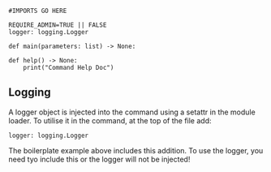 ```
#IMPORTS GO HERE

REQUIRE_ADMIN=TRUE || FALSE
logger: logging.Logger

def main(parameters: list) -> None:

def help() -> None:
    print("Command Help Doc")

```


## Logging
A logger object is injected into the command using a setattr in the module loader.
To utilise it in the command, at the top of the file add:
```
logger: logging.Logger
```
The boilerplate example above includes this addition.
To use the logger, you need tyo include this or the logger will not be injected!

